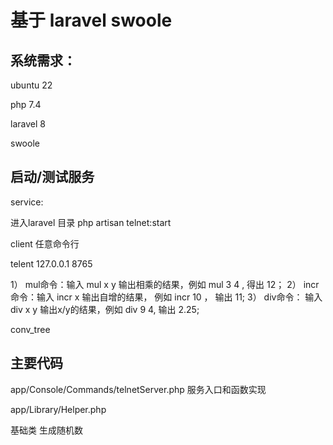 
# 基于 laravel swoole 

## 系统需求：

ubuntu 22

php 7.4

laravel 8

swoole

## 启动/测试服务 

service:

进入laravel 目录 
php artisan  telnet:start

client
任意命令行 

telent 127.0.0.1 8765


1）  mul命令：输入 mul x y 输出相乘的结果，例如 mul 3  4 , 得出 12；
2）  incr命令：输入 incr x  输出自增的结果， 例如 incr 10 ， 输出 11;
3）  div命令： 输入 div x y 输出x/y的结果，例如 div 9 4,   输出 2.25; 


 conv_tree


 ## 主要代码

 app/Console/Commands/telnetServer.php
 服务入口和函数实现
 
 app/Library/Helper.php  

 基础类 生成随机数


 

 

